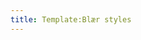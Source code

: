 ```yaml
---
title: Template:Blær styles
---
```

<!--
  Copyright © 2014 - BLÆR
  Author: Hugi Hlynsson
  (With minor adaptations to fit into Ylhýra)
-->
<style>
.blaer-header {
  color: #272727;
  border: 1px solid #c9c9c8;
  margin: auto;
  margin-bottom: 30px;
  padding-bottom: 30px;
  background: #f9f9f9;
  padding: 29px;
  max-width: 500px;
  border-radius: 3px;
}
.blaer {
  .credit {
    text-align: center;
    font-weight: bold;
    font-size: 12px;
    margin-bottom: 20px;
    /* color: #595959; */
  }
  .logo-blaer {
    text-align: center;
    color: #bf2718;
    font-weight: 600;
    text-transform: uppercase;
  }
  .post-header {
    h1 {
      margin: 0 0.5em;
      font-size: 2.5em;
      line-height: 1.2em;
      letter-spacing: 0.03em;
      text-align: center;
      margin-top: 19px;
      margin-bottom: 19px;
    }
    h2 {
      padding: 0 1em;
      margin: 1em auto;
      font-family: "Archer SSm A", "Archer SSm B", Georgia, serif;
      line-height: 1.5em;
      font-style: italic;
      text-align: center;

      font-size: 18px;
      font-weight: 500;
      max-width: 450px;
      margin-bottom: 12px;
    }
  }

  @media screen and (min-width: 550px) {
    .post-header video {
      width: 100%;
      margin: 0;
    }
  }
  .author {
    text-align: left;
    margin-top: -18px;
    img {
      width: 34px;
      height: 34px;
      border: 2px solid #fff;
      border-radius: 50%;
      margin-left: 14px;
    }
    .name {
      position: absolute;
      top: 0;
      left: 46px;
      min-width: 200px;
      margin: 0 0 0 16px;
      color: #fff;
      font-family: "Archer SSm A", "Archer SSm B", Georgia, serif;
      font-size: 0.6em;
      font-weight: 700;
    }
  }

  @media screen and (min-width: 550px) {
    .author {
      margin-top: -50px;
      .name {
        margin-top: 12px;
      }
    }
  }
  .article-entry {
    font-family: "Archer SSm A", "Archer SSm B", Georgia, serif;
    .text {
      max-width: 560px;
      margin: 2em auto;
      padding: 0 1em;
    }
    p {
      margin: 1em 0;
      font-size: 1em;
      line-height: 2em;
      a {
        border-bottom: 1px solid #e74c3c;
        line-height: 1.4em;
        &:hover {
          color: #e74c3c;
        }
      }
    }
    h1,
    h2,
    h3,
    h4,
    h5,
    h6 {
      font-family: europa, Europa, Futura, Helvetiva, sans-serif;
      color: #e74c3c;
      font-size: 1em;
      margin: 1em 0 -0.5em;
      padding: 0;
      max-width: 550px;
    }
    h1 a,
    h2 a,
    h3 a,
    h4 a,
    h5 a,
    h6 a {
      border-bottom: 2px solid #e74c3c;
    }
    h1 a:hover,
    h2 a:hover,
    h3 a:hover,
    h4 a:hover,
    h5 a:hover,
    h6 a:hover {
      color: #bf2718;
      border-color: #bf2718;
    }
    img {
      display: block;
      width: 100%;
    }
    .image-box {
      margin: 2em auto;
    }
    .image-box-half {
      -webkit-box-sizing: border-box;
      -moz-box-sizing: border-box;
      box-sizing: border-box;
      max-width: 460px;
      padding: 0 1em;
    }
    .image-box-medium {
      max-width: 940px;
    }
    .description {
      margin: 0.3em 0.5em -1.9em;
      font-style: italic;
      font-size: 0.65em;
      text-align: right;
    }
    blockquote {
      font-weight: 700;
      color: #e74c3c;
      margin: 2em 0.5em 2em 2em;
      p {
        max-width: 640px;
        margin: 0 auto;
        font-size: 1.25em;
        line-height: 1.5em;
      }
    }
    video {
      width: 100%;
    }
    .video-box-wrap {
      margin: 2em auto;
    }
    .video-box-wrap-center {
      max-width: 940px;
    }
    .video-box {
      position: relative;
      width: 100%;
      height: 0;
      padding-bottom: 56.25%;
      iframe {
        position: absolute;
        top: 0;
        left: 0;
        width: 100%;
        height: 100%;
      }
    }
  }

  @media screen and (min-width: 700px) {
    .article-entry {
      .text blockquote {
        padding-right: 0;
      }
      .images-two-up {
        max-width: 940px;
        margin: 2em auto;
        &:after {
          content: ".";
          visibility: hidden;
          display: block;
          height: 0;
          clear: both;
        }
        .image-box-half {
          float: left;
          width: 47.8%;
          margin: 0;
          margin-right: 4.4%;
          padding: 0;
          &:last-child {
            margin-right: 0;
          }
        }
      }
    }
  }
  .article-social {
    text-align: right;
    margin: 1em auto;
    padding: 0 1em;
    max-width: 560px;
    background: #fff;
    .social-item {
      display: inline-block;
      margin-right: 20px;
    }
    a {
      .popup {
        position: absolute;
        right: 0;
        bottom: 100%;
        padding: 0.2em 0.5em;
        margin-bottom: 0;
        border-radius: 2px;
        background: rgba(0, 0, 0, 0.5);
        color: #fff;
        font-size: 12px;
        white-space: nowrap;
        opacity: 0;
        -webkit-transition: all 0.2s;
        transition: all 0.2s;
        pointer-events: none;
        &::after {
          content: "";
          position: absolute;
          top: 100%;
          right: 10px;
          width: 0;
          height: 0;
          border: 5px solid transparent;
          border-top: 6px solid rgba(0, 0, 0, 0.5);
        }
      }
      &:hover .popup {
        opacity: 1;
        margin-bottom: 4px;
      }
      .fb-like,
      .fb_iframe_widget {
        position: absolute;
        top: 0;
        left: 0;
        width: 100%;
        height: 80%;
        opacity: 0;
        overflow: hidden;
        margin-top: 0;
        z-index: 1;
      }
    }
    .icon {
      padding: 5px;
      width: 20px;
      height: 20px;
      fill: #7a7a7a;
      cursor: pointer;
    }
    .count {
      position: absolute;
      left: 100%;
      top: 50%;
      padding: 0 0.2em;
      margin-top: -10px;
      border: 1px solid #7a7a7a;
      font-size: 10px;
      font-weight: 700;
      font-family: europa, Europa, Futura, Helvetiva, sans-serif;
      color: #7a7a7a;
      border-radius: 1px;
      &::after,
      &::before {
        content: "";
        position: absolute;
        top: 50%;
        left: -8px;
        display: block;
        height: 0;
        width: 0;
        margin-top: -4px;
        background: 0 0;
        border: 4px solid transparent;
        border-right: 4px solid #7a7a7a;
      }
      &::after {
        left: -7px;
        border-right-color: #fff;
      }
    }
  }
  .article-authors-wrap {
    max-width: 560px;
    margin: 2em auto;
    margin-bottom: 0px;
    padding: 0 1em;
  }
  .article-authors {
    border-top: 2px solid #e74c3c;
    padding-top: 1em;
    &:after {
      content: ".";
      visibility: hidden;
      display: block;
      height: 0;
      clear: both;
    }
    h2 {
      font-size: 17px;
      letter-spacing: 0.05em;
      margin: 0 0 6px 0;
      text-align: left;
    }
    .user {
      display: block;
      height: 60px;
      img {
        width: 50px;
        height: 50px;
        border-radius: 50%;
        float: left;
        margin-right: 20px;
        border: 4px solid transparent;
        -webkit-transition: border-color 0.2s;
        transition: border-color 0.2s;
      }
      h3 {
        font-family: "Archer SSm A", "Archer SSm B", Georgia, serif;
        font-size: 14px;
        line-height: 20px;
        margin-top: 15px;
        border-bottom: 1px solid #e74c3c;
        display: inline-block;
        -webkit-transition: border-color 0.2s;
        transition: border-color 0.2s;
      }
      &:hover {
        img {
          border-color: #e74c3c;
        }
        h3 {
          color: #555;
        }
      }
    }
  }

  @media screen and (min-width: 550px) {
    .article-authors {
      h2 {
      }
      .article-authors-writers {
        float: left;
      }
      .article-authors-photographers {
        float: right;
        .user.right img {
          float: right;
          margin: 0 0 0 20px;
        }
      }
    }
  }
  ::selection,
  ::-moz-selection {
    background: #e74c3c;
    color: #fff;
  }

  a {
    color: inherit;
    text-decoration: none;
    -webkit-transition: all 0.2s;
    transition: all 0.2s;
  }

  img {
    max-width: 100%;
    height: auto;
  }
}
</style>
